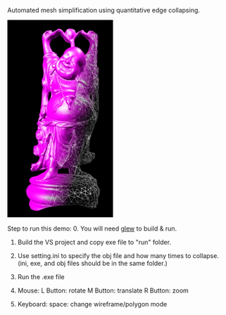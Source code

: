 Automated mesh simplification using quantitative edge collapsing.

![Screenshot](meshsimplification.jpg)


Step to run this demo:
0. You will need [glew](http://glew.sourceforge.net/) to build & run. 

1. Build the VS project and copy exe file to "run" folder.

2. Use setting.ini to specify the obj file and how many times to collapse.
   (ini, exe, and obj files should be in the same folder.)

3. Run the .exe file

4. Mouse:
	L Button: rotate
	M Button: translate
	R Button: zoom

5. Keyboard:
	space: change wireframe/polygon mode
